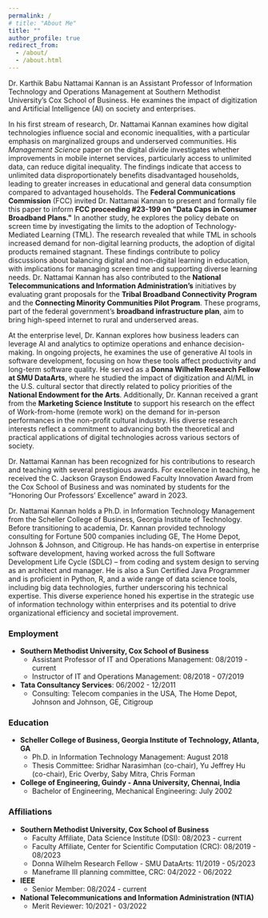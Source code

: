 ```yaml
---
permalink: /
# title: "About Me"
title: ""
author_profile: true
redirect_from: 
  - /about/
  - /about.html
---
```


<!-- ![Profile Image](./images/DALL·E%202024-10-12%2022.58.27.png) -->
<!-- <img src="./images/DALL·E%202024-10-12%2022.58.27.png" alt="Profile Image" width="800" height="100"> -->
<!-- <img src="./images/DALL·E%202024-10-12%2022.58.27.png" alt="Profile Image" width="800" height="10px"> -->

<!-- 
I am an Assistant Professor of IT and Operations Management at Southern Methodist University's Cox School of Business. My research primarily investigates the societal and enterprise-level impacts of digitization and artificial intelligence, with a special focus on marginalized groups and underserved communities. At the societal level, I explore how digital technologies influence social and economic inequalities, working with organizations like the FCC and NTIA to inform policy initiatives aimed at bridging the digital divide. My work on education investigates the impact of digital and non-digital supplemental learning products, emphasizing the potential for mitigating digital inequality and enhancing educational equity.

At the enterprise level, my research explores how business leaders can leverage AI and analytics to optimize operations and enhance decision-making. I have ongoing projects that examine the use of generative AI tools in software development, focusing on how these tools affect both productivity and long-term software quality. Additionally, I have extensive experience collaborating with the cultural sector to study the effects of digitization, such as the impact of work-from-home trends on consumer behavior in the performing arts. My diverse research interests reflect my commitment to advancing both the theory and practical application of digital technologies in various sectors of society.

I have been recognized for my contributions to research and teaching with several prestigious awards. I received the C. Jackson Grayson Endowed Faculty Innovation Award from the Cox School of Business for excellence in teaching, and was nominated by students for the "Honoring Our Professors' Excellence" award in 2023. I have also been a Donna Wilhelm Research Fellow at SMU DataArts, where I studied the impact of digitization and AI/ML in the U.S. cultural sector. Additionally, I received a grant from the Marketing Science Institute to support my research on the performing arts industry. -->

Dr. Karthik Babu Nattamai Kannan is an Assistant Professor of Information Technology and Operations Management at Southern Methodist University’s Cox School of Business. He examines the impact of digitization and Artificial Intelligence (AI) on society and enterprises.

In his first stream of research, Dr. Nattamai Kannan examines how digital technologies influence social and economic inequalities, with a particular emphasis on marginalized groups and underserved communities. His *Management Science* paper on the digital divide investigates whether improvements in mobile internet services, particularly access to unlimited data, can reduce digital inequality. The findings indicate that access to unlimited data disproportionately benefits disadvantaged households, leading to greater increases in educational and general data consumption compared to advantaged households. The **Federal Communications Commission** (FCC) invited Dr. Nattamai Kannan to present and formally file this paper to inform **FCC proceeding #23-199 on "Data Caps in Consumer Broadband Plans."** In another study, he explores the policy debate on screen time by investigating the limits to the adoption of Technology-Mediated Learning (TML). The research revealed that while TML in schools increased demand for non-digital learning products, the adoption of digital products remained stagnant. These findings contribute to policy discussions about balancing digital and non-digital learning in education, with implications for managing screen time and supporting diverse learning needs. Dr. Nattamai Kannan has also contributed to the **National Telecommunications and Information Administration’s** initiatives by evaluating grant proposals for the **Tribal Broadband Connectivity Program** and the **Connecting Minority Communities Pilot Program**. These programs, part of the federal government’s **broadband infrastructure plan**, aim to bring high-speed internet to rural and underserved areas.

At the enterprise level, Dr. Kannan explores how business leaders can leverage AI and analytics to optimize operations and enhance decision-making. In ongoing projects, he examines the use of generative AI tools in software development, focusing on how these tools affect productivity and long-term software quality. He served as a **Donna Wilhelm Research Fellow at SMU DataArts**, where he studied the impact of digitization and AI/ML in the U.S. cultural sector that directly related to policy priorities of the **National Endowment for the Arts**. Additionally, Dr. Kannan received a grant from the **Marketing Science Institute** to support his research on the effect of Work-from-home (remote work) on the demand for in-person performances in the non-profit cultural industry. His diverse research interests reflect a commitment to advancing both the theoretical and practical applications of digital technologies across various sectors of society.

Dr. Nattamai Kannan has been recognized for his contributions to research and teaching with several prestigious awards. For excellence in teaching, he received the C. Jackson Grayson Endowed Faculty Innovation Award from the Cox School of Business and was nominated by students for the “Honoring Our Professors’ Excellence” award in 2023. 

Dr. Nattamai Kannan holds a Ph.D. in Information Technology Management from the Scheller College of Business, Georgia Institute of Technology. Before transitioning to academia, Dr. Kannan provided technology consulting for Fortune 500 companies including GE, The Home Depot, Johnson & Johnson, and Citigroup. He has hands-on expertise in enterprise software development, having worked across the full Software Development Life Cycle (SDLC) – from coding and system design to serving as an architect and manager. He is also a Sun Certified Java Programmer and is proficient in Python, R, and a wide range of data science tools, including big data technologies, further underscoring his technical expertise. This diverse experience honed his expertise in the strategic use of information technology within enterprises and its potential to drive organizational efficiency and societal improvement.


### Employment
- **Southern Methodist University, Cox School of Business**  
  - Assistant Professor of IT and Operations Management: 08/2019 - current
  - Instructor of IT and Operations Management: 08/2018 - 07/2019
- **Tata Consultancy Services**: 06/2002 - 12/2011  
  - Consulting: Telecom companies in the USA, The Home Depot, Johnson and Johnson, GE, Citigroup

### Education
- **Scheller College of Business, Georgia Institute of Technology, Atlanta, GA**  
  - Ph.D. in Information Technology Management: August 2018  
  - Thesis Committee: Sridhar Narasimhan (co-chair), Yu Jeffrey Hu (co-chair), Eric Overby, Saby Mitra, Chris Forman
- **College of Engineering, Guindy - Anna University, Chennai, India**  
  - Bachelor of Engineering, Mechanical Engineering: July 2002

### Affiliations
- **Southern Methodist University, Cox School of Business**
  - Faculty Affiliate, Data Science Institute (DSI): 08/2023 - current
  - Faculty Affiliate, Center for Scientific Computation (CRC): 08/2019 - 08/2023
  - Donna Wilhelm Research Fellow - SMU DataArts: 11/2019 - 05/2023
  - Maneframe III planning committee, CRC: 04/2022 - 06/2022
- **IEEE**
  - Senior Member: 08/2024 - current
- **National Telecommunications and Information Administration (NTIA)**
  - Merit Reviewer: 10/2021 - 03/2022


<!-- 
### Awards and Honors
- Nominated by students for the "Honoring Our Professors' Excellence" award in April 2023.
- **C. Jackson Grayson Endowed Faculty Innovation Award (2021)**. This was given by Cox School of Business to recognize excellence in teaching.
- Invited to present at the inaugural SMU Research Computing Day organized by the Center for Scientific Computation.
- **Donna Wilhelm Research Fellow** - SMU DataArts from 2019-2023. This fellowship was awarded to study the impact of digitization and AI/ML in the U.S. cultural sector.
- **2021 ICIS Junior Faculty Consortium**, Austin, TX.
- Received a grant of $5,000 from Marketing Science Institute (MSI) in December 2021.
- Served as occupation expert for **Occupational Information Network (O*NET), U.S. Department of Labor (2021)**.
- Served as grant reviewer for President Joe Biden's broadband infrastructure development plan. Utilized expertise in how internet connectivity impacts social and economic inequality to evaluate grant proposals for the **National Telecommunications and Information Administration's (NTIA)** different broadband connectivity programs: Tribal Broadband Connectivity Program and Connecting Minority Communities (CMC) Pilot Program. These programs aim to provide cost-effective, high-speed internet services to rural areas and underserved communities.
- Inducted into the **Kappa chapter of Alpha Iota Delta**, an International Honor Society in the Decision Sciences and Information Systems. This honorary society is dedicated to building and improving skills in problem isolation, data analysis, modeling competence, information technology, and interpersonal skills.
- Scholarship to attend **Esri's Leadership Workshop on Location Analytics in Business (2018)**.
- **President/Dean's Fellowship** at Georgia Tech (2012).
- Served as a judge for the **American Society for Quality’s International Team Excellence Award**, Charlotte, NC (2009).
- **American Society for Quality (ASQ) certified Six Sigma Black Belt (2005)**.
- **Certified Reliability Professional (CRP)** awarded by the Department of Information Technology, Ministry of Communications and Information Technology, Government of India (2006).
- **Sun Certified Java Programmer (2005)**.

### Service
- **Session Chair**:
  - 2017 INFORMS Annual Conference for a session on social media analytics.
  - 2016 Conference on Information Systems and Technology (CIST).

- **Committee**:
  - Program committee member for the 2024 Conference on Information Systems and Technology (CIST).
  - Search committee for the DataArts Research Director (May 2024 – Aug 2024).
  - Search committee for the DataArts Research Director (November 2022 – Jan 2023).
  - Committee member representing the Meadows School of Arts for the Data Science Cluster Hire working group (Summer of 2022).
  - Maneframe III planning committee, Center for Scientific Computation (CRC) – 2021-2022: This committee was instrumental in selecting the NVIDIA DGX SuperPOD, a state-of-the-art GPU system to run the latest Artificial Intelligence models.
  - Program committee member for Pre-ICIS SIGBPS 2019 Workshop on Blockchain and Smart Contract.

- **Served as an anonymous referee for the following journals and conferences**:
  - **Journals**: MIS Quarterly, Management Science, Production and Operations Management, Information Systems Research, Journal of Database Management, Electronic Commerce Research.
  - **Conferences**: Conference on Information Systems and Technology (CIST), International Conference on Information Systems (ICIS). -->


<!-- Karthik Babu Nattamai Kannan is an Assistant Professor of IT and Operations Management at Southern Methodist University's Cox School of Business. His research primarily investigates the societal and enterprise-level impacts of digitization and artificial intelligence, with a special focus on marginalized groups and underserved communities. At the societal level, Karthik explores how digital technologies influence social and economic inequalities, working with organizations like the FCC and NTIA to inform policy initiatives aimed at bridging the digital divide. His work on education investigates the impact of digital and non-digital supplemental learning products, emphasizing the potential for mitigating digital inequality and enhancing educational equity.

At the enterprise level, Karthik's research explores how business leaders can leverage AI and analytics to optimize operations and enhance decision-making. He has ongoing projects that examine the use of generative AI tools in software development, focusing on how these tools affect both productivity and long-term software quality. Additionally, Karthik has extensive experience collaborating with the cultural sector to study the effects of digitization, such as the impact of work-from-home trends on consumer behavior in the performing arts. His diverse research interests reflect his commitment to advancing both the theory and practical application of digital technologies in various sectors of society.

Karthik has been recognized for his contributions to research and teaching with several prestigious awards. He received the C. Jackson Grayson Endowed Faculty Innovation Award from the Cox School of Business for excellence in teaching, and was nominated by students for the "Honoring Our Professors' Excellence" award in 2023. He has also been a Donna Wilhelm Research Fellow at SMU DataArts, where he studied the impact of digitization and AI/ML in the U.S. cultural sector. Additionally, Karthik received a grant from the Marketing Science Institute to support his research on the performing arts industry. -->

<!-- 
This is the front page of a website that is powered by the [Academic Pages template](https://github.com/academicpages/academicpages.github.io) and hosted on GitHub pages. [GitHub pages](https://pages.github.com) is a free service in which websites are built and hosted from code and data stored in a GitHub repository, automatically updating when a new commit is made to the respository. This template was forked from the [Minimal Mistakes Jekyll Theme](https://mmistakes.github.io/minimal-mistakes/) created by Michael Rose, and then extended to support the kinds of content that academics have: publications, talks, teaching, a portfolio, blog posts, and a dynamically-generated CV. You can fork [this repository](https://github.com/academicpages/academicpages.github.io) right now, modify the configuration and markdown files, add your own PDFs and other content, and have your own site for free, with no ads! An older version of this template powers my own personal website at [stuartgeiger.com](http://stuartgeiger.com), which uses [this Github repository](https://github.com/staeiou/staeiou.github.io).

A data-driven personal website
======
Like many other Jekyll-based GitHub Pages templates, Academic Pages makes you separate the website's content from its form. The content & metadata of your website are in structured markdown files, while various other files constitute the theme, specifying how to transform that content & metadata into HTML pages. You keep these various markdown (.md), YAML (.yml), HTML, and CSS files in a public GitHub repository. Each time you commit and push an update to the repository, the [GitHub pages](https://pages.github.com/) service creates static HTML pages based on these files, which are hosted on GitHub's servers free of charge.

Many of the features of dynamic content management systems (like Wordpress) can be achieved in this fashion, using a fraction of the computational resources and with far less vulnerability to hacking and DDoSing. You can also modify the theme to your heart's content without touching the content of your site. If you get to a point where you've broken something in Jekyll/HTML/CSS beyond repair, your markdown files describing your talks, publications, etc. are safe. You can rollback the changes or even delete the repository and start over -- just be sure to save the markdown files! Finally, you can also write scripts that process the structured data on the site, such as [this one](https://github.com/academicpages/academicpages.github.io/blob/master/talkmap.ipynb) that analyzes metadata in pages about talks to display [a map of every location you've given a talk](https://academicpages.github.io/talkmap.html).

Getting started
======
1. Register a GitHub account if you don't have one and confirm your e-mail (required!)
1. Fork [this repository](https://github.com/academicpages/academicpages.github.io) by clicking the "fork" button in the top right. 
1. Go to the repository's settings (rightmost item in the tabs that start with "Code", should be below "Unwatch"). Rename the repository "[your GitHub username].github.io", which will also be your website's URL.
1. Set site-wide configuration and create content & metadata (see below -- also see [this set of diffs](http://archive.is/3TPas) showing what files were changed to set up [an example site](https://getorg-testacct.github.io) for a user with the username "getorg-testacct")
1. Upload any files (like PDFs, .zip files, etc.) to the files/ directory. They will appear at https://[your GitHub username].github.io/files/example.pdf.  
1. Check status by going to the repository settings, in the "GitHub pages" section

Site-wide configuration
------
The main configuration file for the site is in the base directory in [_config.yml](https://github.com/academicpages/academicpages.github.io/blob/master/_config.yml), which defines the content in the sidebars and other site-wide features. You will need to replace the default variables with ones about yourself and your site's github repository. The configuration file for the top menu is in [_data/navigation.yml](https://github.com/academicpages/academicpages.github.io/blob/master/_data/navigation.yml). For example, if you don't have a portfolio or blog posts, you can remove those items from that navigation.yml file to remove them from the header. 

Create content & metadata
------
For site content, there is one markdown file for each type of content, which are stored in directories like _publications, _talks, _posts, _teaching, or _pages. For example, each talk is a markdown file in the [_talks directory](https://github.com/academicpages/academicpages.github.io/tree/master/_talks). At the top of each markdown file is structured data in YAML about the talk, which the theme will parse to do lots of cool stuff. The same structured data about a talk is used to generate the list of talks on the [Talks page](https://academicpages.github.io/talks), each [individual page](https://academicpages.github.io/talks/2012-03-01-talk-1) for specific talks, the talks section for the [CV page](https://academicpages.github.io/cv), and the [map of places you've given a talk](https://academicpages.github.io/talkmap.html) (if you run this [python file](https://github.com/academicpages/academicpages.github.io/blob/master/talkmap.py) or [Jupyter notebook](https://github.com/academicpages/academicpages.github.io/blob/master/talkmap.ipynb), which creates the HTML for the map based on the contents of the _talks directory).

**Markdown generator**

I have also created [a set of Jupyter notebooks](https://github.com/academicpages/academicpages.github.io/tree/master/markdown_generator
) that converts a CSV containing structured data about talks or presentations into individual markdown files that will be properly formatted for the Academic Pages template. The sample CSVs in that directory are the ones I used to create my own personal website at stuartgeiger.com. My usual workflow is that I keep a spreadsheet of my publications and talks, then run the code in these notebooks to generate the markdown files, then commit and push them to the GitHub repository.

How to edit your site's GitHub repository
------
Many people use a git client to create files on their local computer and then push them to GitHub's servers. If you are not familiar with git, you can directly edit these configuration and markdown files directly in the github.com interface. Navigate to a file (like [this one](https://github.com/academicpages/academicpages.github.io/blob/master/_talks/2012-03-01-talk-1.md) and click the pencil icon in the top right of the content preview (to the right of the "Raw | Blame | History" buttons). You can delete a file by clicking the trashcan icon to the right of the pencil icon. You can also create new files or upload files by navigating to a directory and clicking the "Create new file" or "Upload files" buttons. 

Example: editing a markdown file for a talk
![Editing a markdown file for a talk](/images/editing-talk.png)

For more info
------
More info about configuring Academic Pages can be found in [the guide](https://academicpages.github.io/markdown/). The [guides for the Minimal Mistakes theme](https://mmistakes.github.io/minimal-mistakes/docs/configuration/) (which this theme was forked from) might also be helpful.

 -->
